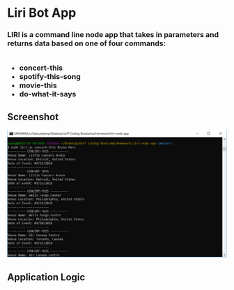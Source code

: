 <h1>Liri Bot App</h1>
<h3>LIRI is a command line node app that takes in parameters and returns data based on one of four commands:
<br />
<br />
<ul>
<li>concert-this</li>
<li>spotify-this-song</li>
<li>movie-this</li>
<li>do-what-it-says</li>
</ul>
</h3>

<h2>Screenshot</h2>
<img src="liri-screenshot.png" width="800" alt="Liri Bot screenshot" />

<h2>Application Logic</h2>
